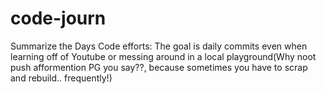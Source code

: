 # code-journ
Summarize the Days Code efforts:
The goal is daily commits even when learning off of Youtube or messing around in a local playground(Why noot push afformention PG you say??, because sometimes you have to scrap and rebuild.. frequently!)
